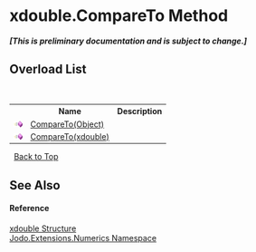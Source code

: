 # xdouble.CompareTo Method 
 _**\[This is preliminary documentation and is subject to change.\]**_


## Overload List
&nbsp;<table><tr><th></th><th>Name</th><th>Description</th></tr><tr><td>![Public method](media/pubmethod.gif "Public method")</td><td><a href="M_Jodo_Extensions_Numerics_xdouble_CompareTo_1">CompareTo(Object)</a></td><td /></tr><tr><td>![Public method](media/pubmethod.gif "Public method")</td><td><a href="M_Jodo_Extensions_Numerics_xdouble_CompareTo">CompareTo(xdouble)</a></td><td /></tr></table>&nbsp;
<a href="#xdouble.compareto-method">Back to Top</a>

## See Also


#### Reference
<a href="T_Jodo_Extensions_Numerics_xdouble">xdouble Structure</a><br /><a href="N_Jodo_Extensions_Numerics">Jodo.Extensions.Numerics Namespace</a><br />